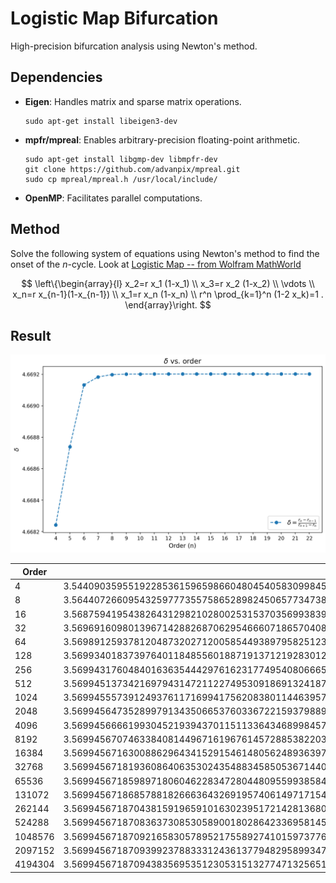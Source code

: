 # Logistic Map Bifurcation
High-precision bifurcation analysis using Newton's method.

## Dependencies
- **Eigen**: Handles matrix and sparse matrix operations.

  ```shell
  sudo apt-get install libeigen3-dev
  ```

- **mpfr/mpreal**: Enables arbitrary-precision floating-point arithmetic.

  ```shell
  sudo apt-get install libgmp-dev libmpfr-dev
  git clone https://github.com/advanpix/mpreal.git
  sudo cp mpreal/mpreal.h /usr/local/include/
  ```

- **OpenMP**: Facilitates parallel computations.

## Method

Solve the following system of equations using Newton's method to find the onset of the $n$-cycle. Look at [Logistic Map -- from Wolfram MathWorld](https://mathworld.wolfram.com/LogisticMap.html)

$$
\left\{\begin{array}{l}
x_2=r x_1 (1-x_1) \\
x_3=r x_2 (1-x_2) \\
\vdots \\
x_n=r x_{n-1}(1-x_{n-1}) \\
x_1=r x_n (1-x_n) \\
r^n \prod_{k=1}^n (1-2 x_k)=1 .
\end{array}\right.
$$

## Result

![output](./images/output.png)

| Order   | r_order                                                      |
| ------- | ------------------------------------------------------------ |
| 4       | 3.544090359551922853615965986604804540583099845444573675457812530305842942858863012256258566424891799962608992775899745457821208284579 |
| 8       | 3.564407266095432597773557586528982450657734738379008557741476335182332004294422641525831712108342216870457425438708911607262012748955 |
| 16      | 3.568759419543826431298210280025315370356993839580782079406831955080040976620512937679045966681269931557671544765377172993339325103164 |
| 32      | 3.569691609801396714288268706295466607186570408291517815417326303478155835317864636326320165704285925536075635041061434556576065657805 |
| 64      | 3.569891259378120487320271200585449389795825123374417804033274734553579776102035557574437785208426378789725094469042518839032431289603 |
| 128     | 3.569934018373976401184855601887191371219283012000622907680341596341875968328620239270702469471962282082993375384153064008637552265208 |
| 256     | 3.569943176048401636354442976162317749540806665640620306118378518597772099507309714300589713799277433146336235364248531115765516769885 |
| 512     | 3.569945137342169794314721122749530918691324187850263889301185701051610707234405037202332817749486199888381354494574320450934522742954 |
| 1024    | 3.56994555739124937611716994175620838011446395742974699701509254841204164475140937551230974417961092521670476850821398311776861811232 |
| 2048    | 3.56994564735289979134350665376033672215937988990389898980942575644019753489789868140891662580522512021295617748508442679625751991428 |
| 4096    | 3.56994566661993045219394370115113364346899845783748287442977172867777206811274551024130883876480231573314385223710146744956545852908 |
| 8192    | 3.569945670746338408144967161967614572885382203591420679254082537096973309929505027914156532007278393022407182345033014157197252976417 |
| 16384   | 3.569945671630088629643415291546148056248936397317703239852501366154966032421040720411762851354797168461987475731651850575743350027089 |
| 32768   | 3.569945671819360864063530243548834585053671440307165846535388774598617009694936511945765235984975298907134112172017021421838671451214 |
| 65536   | 3.569945671859897180604622834728044809559938584560436410055152607839958258925583068194192478994610196913935038419281857049582101226559 |
| 131072  | 3.569945671868578818266636432691957406149717154391156216514198688948471557743915235260708380046499338728995873208519145203668252699926 |
| 262144  | 3.569945671870438159196591016302395172142813680582562629293832468586805473154785140129152266759836931580943950186831456662131296147983 |
| 524288  | 3.569945671870836373085305890018028642336958145788136124520305086450990024119634448259259342159452963645250914471774114116690161284966 |
| 1048576 | 3.569945671870921658305789521755892741015973776802885672797118207447353428927637941492200876609211563400112769807897654833056305171405 |
| 2097152 | 3.569945671870939923788333124361377948295899347950308983055429200702784485508973543161216892235269396192390916680640705962149810035095 |
| 4194304 | 3.569945671870943835695351230531513277471325651547679095819154341857271151722770311637432376472638379360729784692789018738334232940529 |
